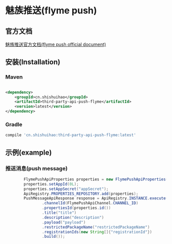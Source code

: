 # 魅族推送(flyme push)

## 官方文档

[魅族推送官方文档(flyme push official document)](http://open-wiki.flyme.cn/doc-wiki/index#id?129)

## 安装(Installation)

### Maven

```xml

<dependency>
    <groupId>cn.shishuihao</groupId>
    <artifactId>third-party-api-push-flyme</artifactId>
    <version>latest</version>
</dependency>
```

### Gradle

```groovy
compile 'cn.shishuihao:third-party-api-push-flyme:latest'
```

## 示例(example)

### 推送消息(push message)

```java
        FlymePushApiProperties properties = new FlymePushApiProperties();
        properties.setAppId(0L);
        properties.setAppSecret("appSecret");
        ApiRegistry.PROPERTIES_REPOSITORY.add(properties);
        PushMessageApiResponse response = ApiRegistry.INSTANCE.execute(PushMessageApiRequest.Builder.builder()
                .channelId(FlymePushApiChannel.CHANNEL_ID)
                .propertiesId(properties.id())
                .title("title")
                .description("description")
                .payload("payload")
                .restrictedPackageName("restrictedPackageName")
                .registrationIds(new String[]{"registrationId"})
                .build());
```
